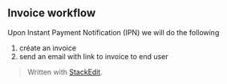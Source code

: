 ## Invoice workflow ##

Upon Instant Payment Notification (IPN) we will do the following

 1. créate an invoice
 2. send an email with link to invoice to end user



> Written with [StackEdit](https://stackedit.io/).